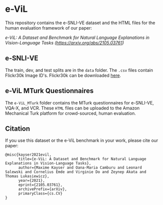 # e-ViL

This repository contains the e-SNLI-VE dataset and the HTML files for the human evaluation framework of our paper: 

*e-ViL: A Dataset and Benchmark for Natural Language Explanations in Vision-Language Tasks (https://arxiv.org/abs/2105.03761)*

## e-SNLI-VE

The train, dev, and test splits are in the `data` folder. The `.csv` files contain Flickr30k Image ID's. Flickr30k can be downloaded [here](https://www.kaggle.com/hsankesara/flickr-image-dataset).

## e-ViL MTurk Questionnaires

The `e-ViL_MTurk` folder contains the MTurk questionnaires for e-SNLI-VE, VQA-X, and VCR. These `HTML` files can be uploaded to the Amazon Mechanical Turk platform for crowd-sourced, human evaluation.

## Citation

If you use this dataset or the e-ViL benchmark in your work, please cite our paper:

```
@misc{kayser2021evil,
      title={e-ViL: A Dataset and Benchmark for Natural Language Explanations in Vision-Language Tasks}, 
      author={Maxime Kayser and Oana-Maria Camburu and Leonard Salewski and Cornelius Emde and Virginie Do and Zeynep Akata and Thomas Lukasiewicz},
      year={2021},
      eprint={2105.03761},
      archivePrefix={arXiv},
      primaryClass={cs.CV}
}
```




